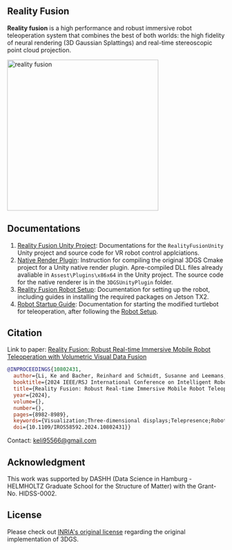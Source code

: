 ## Reality Fusion

**Reality fusion** is a high performance and robust immersive robot teleoperation system that combines the best of both worlds: the high fidelity of neural rendering (3D Gaussian Splattings) and real-time stereoscopic point cloud projection. 

  <img src="./images/realityFusionDemo.gif"
      alt="reality fusion" 
      style="height:350px;"/>


## Documentations

1. [Reality Fusion Unity Project](./docs/unity.md): Documentations for the ```RealityFusionUnity``` Unity project and source code for VR robot control applciations. 
2. [Native Render Plugin](./docs/renderplugin.md): Instruction for compiling the original 3DGS Cmake project for a Unity native render plugin. Apre-compiled DLL files already avaliable in ```Assest\Plugins\x86x64``` in the Unity project. The source code for the native renderer is in the ``3DGSUnityPlugin`` folder. 
3. [Reality Fusion Robot Setup](./docs/robotSetupGuide.md): Documentation for setting up the robot, including guides in installing the required packages on Jetson TX2. 
4. [Robot Startup Guide](./docs/): Documentation for starting the modified turtlebot for teleoperation, after following the [Robot Setup](./docs/robotSetupGuide.md).

## Citation

Link to paper: [Reality Fusion: Robust Real-time Immersive Mobile Robot Teleoperation with Volumetric Visual Data Fusion](https://www.edit.fis.uni-hamburg.de/ws/files/55138101/Camera_Ready.pdf)

```bibtex
@INPROCEEDINGS{10802431,
  author={Li, Ke and Bacher, Reinhard and Schmidt, Susanne and Leemans, Wim and Steinicke, Frank},
  booktitle={2024 IEEE/RSJ International Conference on Intelligent Robots and Systems (IROS)}, 
  title={Reality Fusion: Robust Real-time Immersive Mobile Robot Teleoperation with Volumetric Visual Data Fusion}, 
  year={2024},
  volume={},
  number={},
  pages={8982-8989},
  keywords={Visualization;Three-dimensional displays;Telepresence;Robot control;Virtual reality;Robot sensing systems;Rendering (computer graphics);Spatial resolution;Streams;Research and development},
  doi={10.1109/IROS58592.2024.10802431}}

```
Contact: keli95566@gmail.com

## Acknowledgment

This work was supported by DASHH (Data Science in Hamburg - HELMHOLTZ Graduate School for the Structure of Matter) with the Grant-No. HIDSS-0002.

## License

Please check out [INRIA's original license](./LICENSE.md) regarding the original implementation of 3DGS. 